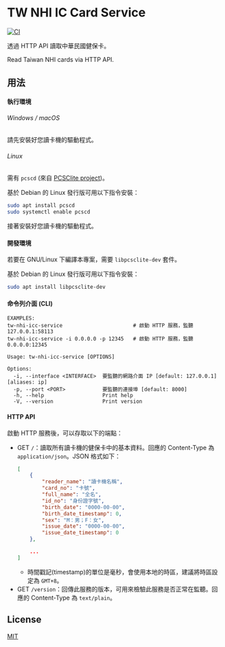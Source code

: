 TW NHI IC Card Service
===============

[![CI](https://github.com/magiclen/tw-nhi-icc-service/actions/workflows/ci.yml/badge.svg)](https://github.com/magiclen/tw-nhi-icc-service/actions/workflows/ci.yml)

透過 HTTP API 讀取中華民國健保卡。

Read Taiwan NHI cards via HTTP API.

## 用法

#### 執行環境

###### Windows / macOS

請先安裝好您讀卡機的驅動程式。

###### Linux

需有 `pcscd` (來自 [PCSClite project](https://pcsclite.apdu.fr/))。

基於 Debian 的 Linux 發行版可用以下指令安裝：

```bash
sudo apt install pcscd
sudo systemctl enable pcscd
```

接著安裝好您讀卡機的驅動程式。

#### 開發環境

若要在 GNU/Linux 下編譯本專案，需要 `libpcsclite-dev` 套件。

基於 Debian 的 Linux 發行版可用以下指令安裝：

```bash
sudo apt install libpcsclite-dev
```

#### 命令列介面 (CLI)

```text
EXAMPLES:
tw-nhi-icc-service                       # 啟動 HTTP 服務，監聽 127.0.0.1:58113
tw-nhi-icc-service -i 0.0.0.0 -p 12345   # 啟動 HTTP 服務，監聽 0.0.0.0:12345

Usage: tw-nhi-icc-service [OPTIONS]

Options:
  -i, --interface <INTERFACE>  要監聽的網路介面 IP [default: 127.0.0.1] [aliases: ip]
  -p, --port <PORT>            要監聽的連接埠 [default: 8000]
  -h, --help                   Print help
  -V, --version                Print version
```

#### HTTP API

啟動 HTTP 服務後，可以存取以下的端點：

* GET `/`：讀取所有讀卡機的健保卡中的基本資料。回應的 Content-Type 為 `application/json`。JSON 格式如下：
    ```json
    [
        {
            "reader_name": "讀卡機名稱",
            "card_no": "卡號",
            "full_name": "全名",
            "id_no": "身份證字號",
            "birth_date": "0000-00-00",
            "birth_date_timestamp": 0,
            "sex": "M：男；F：女",
            "issue_date": "0000-00-00",
            "issue_date_timestamp": 0
        },
  
        ...
    ]
    ```
    * 時間戳記(timestamp)的單位是毫秒，會使用本地的時區，建議將時區設定為 `GMT+8`。
* GET `/version`：回傳此服務的版本，可用來檢驗此服務是否正常在監聽。回應的 Content-Type 為 `text/plain`。

## License

[MIT](LICENSE)